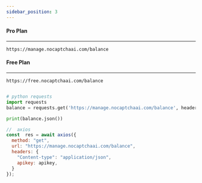 ```yaml
---
sidebar_position: 3
---
```



#### Pro Plan
---

```
https://manage.nocaptchaai.com/balance
```

#### Free Plan
---

```
https://free.nocaptchaai.com/balance
```

```py

# python requests
import requests
balance = requests.get('https://manage.nocaptchaai.com/balance', headers={'apikey': ''})

print(balance.json())

```

```js
//  axios
const  res = await axios({
  method: "get",
  url: "https://manage.nocaptchaai.com/balance",
  headers: {
    "Content-type": "application/json",
    apikey: apikey,
  }
});

```
